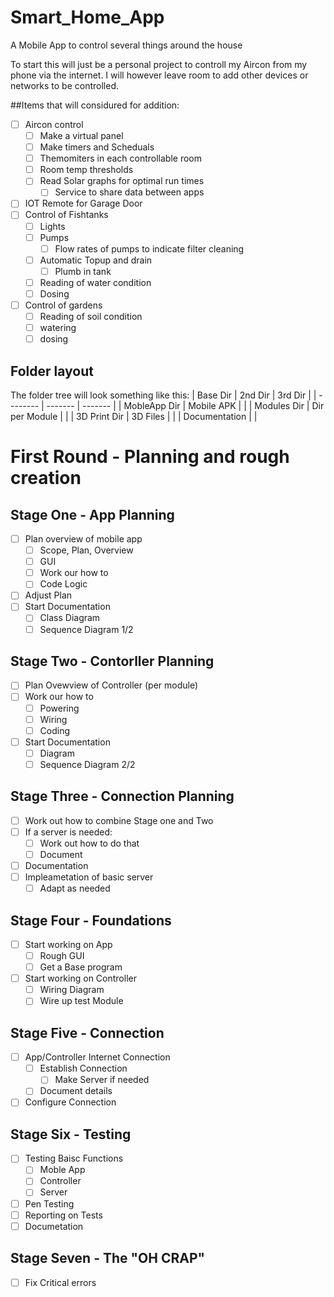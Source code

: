 # Smart_Home_App
A Mobile App to control several things around the house

To start this will just be a personal project to controll my Aircon from my phone via the internet.
I will however leave room to add other devices or networks to be controlled.


##Items that will considured for addition:

- [ ] Aircon control
	- [ ] Make a virtual panel
	- [ ] Make timers and Scheduals
	- [ ] Themomiters in each controllable room
	- [ ] Room temp thresholds
	- [ ] Read Solar graphs for optimal run times
		- [ ] Service to share data between apps
- [ ] IOT Remote for Garage Door
- [ ] Control of Fishtanks
	- [ ] Lights
	- [ ] Pumps
		- [ ]  Flow rates of pumps to indicate filter cleaning
	- [ ] Automatic Topup and drain
		- [ ] Plumb in tank
	- [ ] Reading of water condition
	- [ ] Dosing
- [ ] Control of gardens
	- [ ] Reading of soil condition
	- [ ] watering
	- [ ] dosing

## Folder layout
The folder tree will look something like this:
| Base Dir | 2nd Dir | 3rd Dir |
| -------- | ------- | ------- |
| MobleApp Dir | Mobile APK | |
| Modules Dir | Dir per Module | |
| 3D Print Dir | 3D Files | |
| Documentation | |


# First Round - Planning and rough creation

## Stage One - App Planning
- [ ] Plan overview of mobile app
	- [ ] Scope, Plan, Overview
	- [ ] GUI
	- [ ] Work our how to
	- [ ] Code Logic
- [ ] Adjust Plan
- [ ] Start Documentation
	- [ ] Class Diagram
	- [ ] Sequence Diagram 1/2

## Stage Two - Contorller Planning
- [ ] Plan Ovewview of Controller (per module)
- [ ] Work our how to
	- [ ] Powering
	- [ ] Wiring
	- [ ] Coding
- [ ] Start Documentation
	- [ ] Diagram
	- [ ] Sequence Diagram 2/2

## Stage Three - Connection Planning
- [ ] Work out how to combine Stage one and Two
- [ ] If a server is needed:
	- [ ] Work out how to do that
	- [ ] Document
- [ ] Documentation
- [ ] Impleametation of basic server
	- [ ] Adapt as needed

## Stage Four - Foundations
- [ ] Start working on App
	- [ ] Rough GUI
	- [ ] Get a Base program
- [ ] Start working on Controller
	- [ ]  Wiring Diagram
	- [ ]  Wire up test Module

## Stage Five - Connection
- [ ] App/Controller Internet Connection
	- [ ] Establish Connection
		- [ ] Make Server if needed
	- [ ] Document details
- [ ] Configure Connection

## Stage Six - Testing
- [ ] Testing Baisc Functions
	- [ ]  Moble App
	- [ ]  Controller
	- [ ]  Server
- [ ] Pen Testing
- [ ] Reporting on Tests
- [ ] Documetation

## Stage Seven - The "OH CRAP"
- [ ] Fix Critical errors





